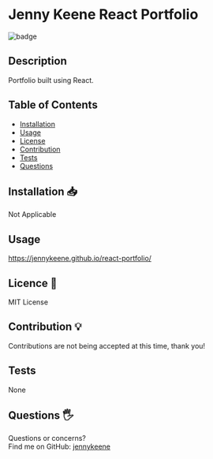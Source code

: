 # Jenny Keene React Portfolio
![badge](https://img.shields.io/badge/License-MIT-blue)

## Description
Portfolio built using React.

## Table of Contents 
* [Installation](#Installation)
* [Usage](#Usage)
* [License](#License)
* [Contribution](#Contribution)
* [Tests](#Tests)
* [Questions](#Questions)
## Installation 📥
Not Applicable 

## Usage
https://jennykeene.github.io/react-portfolio/ 


## Licence 📃
MIT License
## Contribution 💡
Contributions are not being accepted at this time, thank you!
## Tests
None
## Questions 🖐️
Questions or concerns? </br>
Find me on GitHub: [jennykeene](https://github.com/jennykeene)

